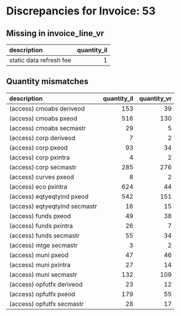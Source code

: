 # Discrepancies for Invoice: 53

## Missing in invoice_line_vr

| description             |   quantity_il |
|:------------------------|--------------:|
| static data refresh fee |             1 |

## Quantity mismatches

| description                   |   quantity_il |   quantity_vr |
|:------------------------------|--------------:|--------------:|
| (access) cmoabs deriveod      |           153 |            39 |
| (access) cmoabs pxeod         |           516 |           130 |
| (access) cmoabs secmastr      |            29 |             5 |
| (access) corp deriveod        |             7 |             2 |
| (access) corp pxeod           |            93 |            34 |
| (access) corp pxintra         |             4 |             2 |
| (access) corp secmastr        |           285 |           276 |
| (access) curves pxeod         |             8 |             2 |
| (access) eco pxintra          |           624 |            44 |
| (access) eqtyeqtyind pxeod    |           542 |           151 |
| (access) eqtyeqtyind secmastr |            16 |            15 |
| (access) funds pxeod          |            49 |            38 |
| (access) funds pxintra        |            26 |             7 |
| (access) funds secmastr       |            55 |            34 |
| (access) mtge secmastr        |             3 |             2 |
| (access) muni pxeod           |            47 |            46 |
| (access) muni pxintra         |            27 |            14 |
| (access) muni secmastr        |           132 |           109 |
| (access) opfutfx deriveod     |            23 |            12 |
| (access) opfutfx pxeod        |           179 |            55 |
| (access) opfutfx secmastr     |            28 |            17 |

